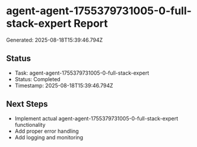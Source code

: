 # agent-agent-1755379731005-0-full-stack-expert Report

Generated: 2025-08-18T15:39:46.794Z

## Status
- Task: agent-agent-1755379731005-0-full-stack-expert
- Status: Completed
- Timestamp: 2025-08-18T15:39:46.794Z

## Next Steps
- Implement actual agent-agent-1755379731005-0-full-stack-expert functionality
- Add proper error handling
- Add logging and monitoring
